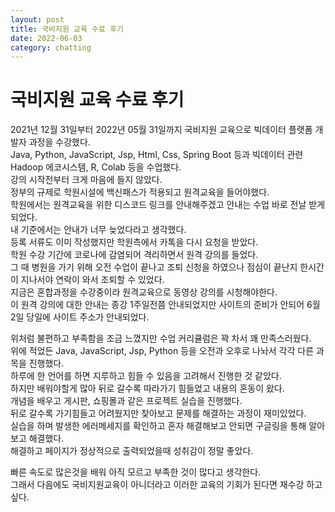 ```yaml
---
layout: post
title: 국비지원 교육 수료 후기
date: 2022-06-03
category: chatting
---
```

# 국비지원 교육 수료 후기
2021년 12월 31일부터 2022년 05월 31일까지 국비지원 교육으로 빅데이터 플랫폼 개발자 과정을 수강했다.            
Java, Python, JavaScript, Jsp, Html, Css, Spring Boot 등과 빅데이터 관련 Hadoop 에코시스템, R, Colab 등을 수업했다.         
강의 시작전부터 크게 마음에 들지 않았다.          
정부의 규제로 학원시설에 백신패스가 적용되고 원격교육을 들어야했다.              
학원에서는 원격교육을 위한 디스코드 링크를 안내해주겠고 안내는 수업 바로 전날 받게 되었다.           
내 기준에서는 안내가 너무 늦었다라고 생각했다.                  
등록 서류도 이미 작성했지만 학원측에서 카톡을 다시 요청을 받았다.                        
학원 수강 기간에 코로나에 감염되어 격리하면서 원격 강의를 들었다.                   
그 때 병원을 가기 위해 오전 수업이 끝나고 조퇴 신청을 하였으나 점심이 끝난지 한시간이 지나서야 연락이 와서 조퇴할 수 있었다.            
지금은 혼합과정을 수강중이라 원격교육으로 동영상 강의를 시청해야한다.         
이 원격 강의에 대한 안내는 종강 1주일전쯤 안내되었지만 사이트의 준비가 안되어 6월2일 당일에 사이트 주소가 안내되었다.         
                            
위처럼 불편하고 부족함을 조금 느꼈지만 수업 커리큘럼은 꽉 차서 꽤 만족스러웠다.                  
위에 적었든 Java, JavaScript, Jsp, Python 등을 오전과 오후로 나놔서 각각 다른 과목을 진행했다.            
하루에 한 언어를 하면 지루하고 힘들 수 있음을 고려해서 진행한 것 같았다.       
하지만 배워야할게 많아 뒤로 갈수록 따라가기 힘들었고 내용의 혼동이 왔다.         
개념을 배우고 게시판, 쇼핑몰과 같은 프로젝트 실습을 진행했다.         
뒤로 갈수록 가기힘들고 어려웠지만 찾아보고 문제를 해결하는 과정이 재미있었다.         
실습을 하며 발생한 에러메세지를 확인하고 혼자 해결해보고 안되면 구글링을 통해 알아보고 해결했다.              
해결하고 페이지가 정상적으로 출력되었을때 성취감이 정말 좋았다.                 
                  
빠른 속도로 많은것을 배워 아직 모르고 부족한 것이 많다고 생각한다.          
그래서 다음에도 국비지원교육이 아니더라고 이러한 교육의 기회가 된다면 재수강 하고싶다.           